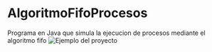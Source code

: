 # AlgoritmoFifoProcesos
Programa en Java que simula la ejecucion de procesos mediante el algoritmo fifo
![Ejemplo del proyecto](https://github.com/rszaldumbide/AlgoritmoFifoProcesos/assets/104150751/6a6cb5e0-6225-46a0-862e-4a645b7395d6)
